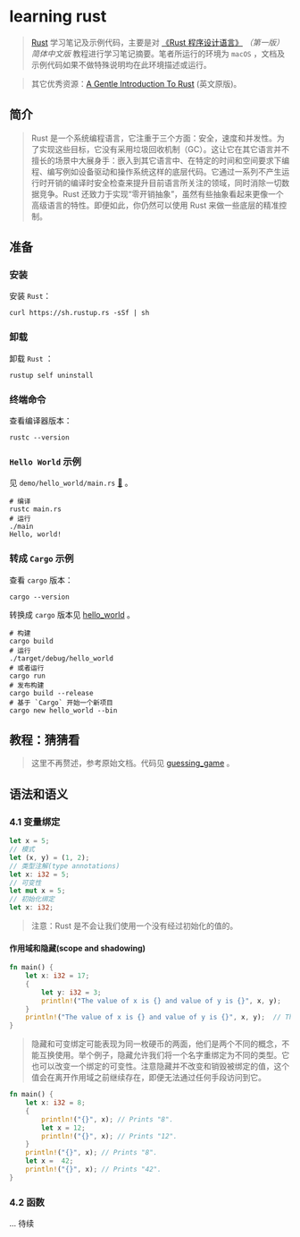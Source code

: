 # learning rust

>   [Rust](https://www.rust-lang.org/zh-CN/) 学习笔记及示例代码，主要是对 [《Rust 程序设计语言》](https://kaisery.gitbooks.io/rust-book-chinese/content/) *（第一版） 简体中文版* 教程进行学习笔记摘要。笔者所运行的环境为 `macOS` ，文档及示例代码如果不做特殊说明均在此环境描述或运行。

>   其它优秀资源：[A Gentle Introduction To Rust](https://stevedonovan.github.io/rust-gentle-intro/readme.html) (英文原版)。

## 简介

>   Rust 是一个系统编程语言，它注重于三个方面：安全，速度和并发性。为了实现这些目标，它没有采用垃圾回收机制（GC）。这让它在其它语言并不擅长的场景中大展身手：嵌入到其它语言中、在特定的时间和空间要求下编程、编写例如设备驱动和操作系统这样的底层代码。它通过一系列不产生运行时开销的编译时安全检查来提升目前语言所关注的领域，同时消除一切数据竞争。Rust 还致力于实现“零开销抽象”，虽然有些抽象看起来更像一个高级语言的特性。即便如此，你仍然可以使用 Rust 来做一些底层的精准控制。

## 准备

### 安装

安装 `Rust`：

```shell
curl https://sh.rustup.rs -sSf | sh
```

### 卸载

卸载 `Rust` ：

```shell
rustup self uninstall
```

### 终端命令

查看编译器版本：

```shell
rustc --version
```

### `Hello World` 示例

见 `demo/hello_world/main.rs` [📎](demo/hello_world/main.rs) 。

```shell
# 编译
rustc main.rs
# 运行
./main
Hello, world!
```

### 转成 `Cargo` 示例

查看 `cargo` 版本：

```shell
cargo --version
```

转换成 `cargo` 版本见 [hello_world](hello_world/) 。

```shell
# 构建
cargo build
# 运行
./target/debug/hello_world
# 或者运行
cargo run
# 发布构建
cargo build --release
# 基于 `Cargo` 开始一个新项目
cargo new hello_world --bin
```

## 教程：猜猜看

>   这里不再赘述，参考原始文档。代码见 [guessing_game](guessing_game/src/main.rs) 。

## 语法和语义

### 4.1 变量绑定

```rust
let x = 5;
// 模式
let (x, y) = (1, 2);
// 类型注解(type annotations)
let x: i32 = 5;
// 可变性
let mut x = 5;
// 初始化绑定
let x: i32;
```

>   注意：Rust 是不会让我们使用一个没有经过初始化的值的。

#### 作用域和隐藏(scope and shadowing)

```rust
fn main() {
    let x: i32 = 17;
    {
        let y: i32 = 3;
        println!("The value of x is {} and value of y is {}", x, y);
    }
    println!("The value of x is {} and value of y is {}", x, y);  // This won't work.
}
```

>   隐藏和可变绑定可能表现为同一枚硬币的两面，他们是两个不同的概念，不能互换使用。举个例子，隐藏允许我们将一个名字重绑定为不同的类型。它也可以改变一个绑定的可变性。注意隐藏并不改变和销毁被绑定的值，这个值会在离开作用域之前继续存在，即便无法通过任何手段访问到它。

```rust
fn main() {
    let x: i32 = 8;
    {
        println!("{}", x); // Prints "8".
        let x = 12;
        println!("{}", x); // Prints "12".
    }
    println!("{}", x); // Prints "8".
    let x =  42;
    println!("{}", x); // Prints "42".
}
```

### 4.2 函数

... 待续
